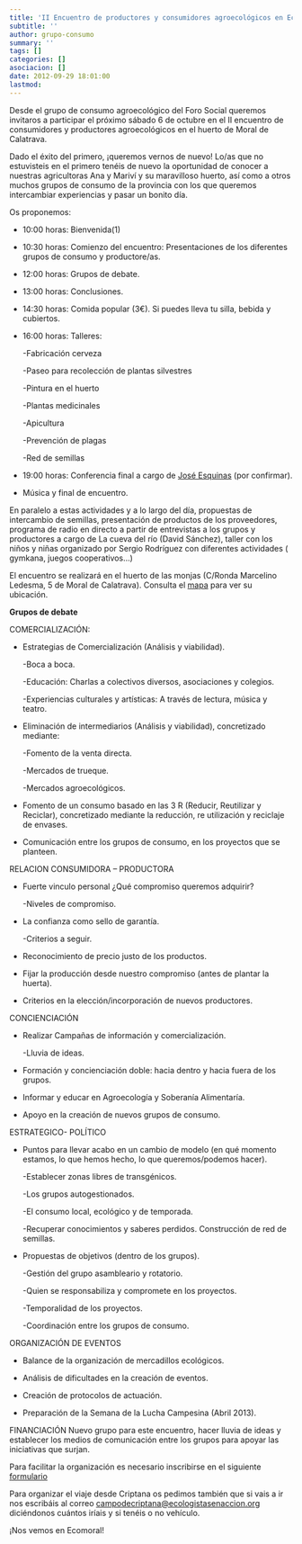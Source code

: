 ```yaml
---
title: 'II Encuentro de productores y consumidores agroecológicos en Ecomoral'
subtitle: ''
author: grupo-consumo
summary: ''
tags: []
categories: []
asociacion: []
date: 2012-09-29 18:01:00
lastmod:
---
```


Desde el grupo de consumo agroecológico del Foro Social queremos invitaros a participar el próximo sábado 6 de octubre en el II encuentro de consumidores y productores agroecológicos en el huerto de Moral de Calatrava. 

Dado el éxito del primero, ¡queremos vernos de nuevo!
Lo/as que no estuvisteis en el primero tenéis de nuevo la oportunidad de conocer a nuestras agricultoras Ana y Mariví y su maravilloso huerto, así como a otros muchos grupos de consumo de la provincia con los que queremos intercambiar experiencias y pasar un bonito día.

Os proponemos:

- 10:00 horas: Bienvenida(1)

- 10:30 horas: Comienzo del encuentro: Presentaciones de los diferentes grupos de consumo y productore/as.

- 12:00 horas: Grupos de debate. 

- 13:00 horas: Conclusiones.

- 14:30 horas: Comida popular (3€). Si puedes lleva tu silla, bebida y cubiertos.

- 16:00 horas: Talleres:

    -Fabricación cerveza

    -Paseo para recolección de plantas silvestres

    -Pintura en el huerto

    -Plantas medicinales

    -Apicultura

    -Prevención de plagas

    -Red de semillas

- 19:00 horas: Conferencia final a cargo de [José Esquinas](http://www.youtube.com/watch?v=JAebf-WtznE) (por confirmar). 

- Música y final de encuentro.

En paralelo a estas actividades y a lo largo del día, propuestas de intercambio de semillas, presentación de productos de los proveedores, programa de radio en directo a partir de entrevistas a los grupos y productores a cargo de La cueva del río (David Sánchez), taller con los niños y niñas organizado por Sergio Rodríguez con diferentes actividades ( gymkana, juegos cooperativos…)

El encuentro se realizará en el huerto de las monjas (C/Ronda Marcelino Ledesma, 5 de Moral de Calatrava). Consulta el [mapa](https://maps.google.es/maps?q=ronda+marcelino+ledesma+moral+de+calatrava&hl=es&sll=38.830297,-3.580616&sspn=0.43648,0.883026&hnear=Ronda+de+Ledesma+Don+Marcelino,+13350+Moral+de+Calatrava,+Ciudad+Real,+Castilla-La+Mancha&t=m) para ver su ubicación.

**Grupos de debate**

COMERCIALIZACIÓN:

- Estrategias de Comercialización (Análisis y viabilidad).

    -Boca a boca.

    -Educación: Charlas a colectivos diversos, asociaciones y colegios.

    -Experiencias culturales y artísticas: A través de lectura, música y teatro.

-  Eliminación de intermediarios (Análisis y viabilidad), concretizado mediante:

    -Fomento de la venta directa.

    -Mercados de trueque.

    -Mercados agroecológicos.

-  Fomento de un consumo basado en las 3 R
(Reducir, Reutilizar y Reciclar), concretizado mediante la reducción, re utilización y reciclaje de envases.

-  Comunicación entre los grupos de consumo, en los proyectos que se planteen.

RELACION CONSUMIDORA – PRODUCTORA

- Fuerte vinculo personal ¿Qué compromiso queremos adquirir?

    -Niveles de compromiso.

- La confianza como sello de garantía.

    -Criterios a seguir.

- Reconocimiento de precio justo de los productos.

- Fijar la producción desde nuestro compromiso (antes de plantar la huerta).

- Criterios en la elección/incorporación de nuevos productores.

CONCIENCIACIÓN

- Realizar Campañas de información y comercialización.

    -Lluvia de ideas.

- Formación y concienciación doble: hacia dentro y hacia fuera de los grupos.

- Informar y educar en Agroecología y Soberanía Alimentaría.

- Apoyo en la creación de nuevos grupos de consumo.

ESTRATEGICO- POLÍTICO

- Puntos para llevar acabo en un cambio de modelo (en qué momento
estamos, lo que hemos hecho, lo que queremos/podemos hacer).

    -Establecer zonas libres de transgénicos.

    -Los grupos autogestionados.

    -El consumo local, ecológico y de temporada.

    -Recuperar conocimientos y saberes perdidos. Construcción de red de semillas.

- Propuestas de objetivos (dentro de los grupos).

    -Gestión del grupo asambleario y rotatorio.

    -Quien se responsabiliza y compromete en los proyectos.

    -Temporalidad de los proyectos.

    -Coordinación entre los grupos de consumo.

ORGANIZACIÓN DE EVENTOS

- Balance de la organización de mercadillos ecológicos.

- Análisis de dificultades en la creación de eventos.

- Creación de protocolos de actuación.

- Preparación de la Semana de la Lucha Campesina (Abril 2013).

FINANCIACIÓN
Nuevo grupo para este encuentro, hacer lluvia de ideas y establecer los medios
de comunicación entre los grupos para apoyar las iniciativas que surjan.


Para facilitar la organización es necesario inscribirse en el siguiente [formulario](https://docs.google.com/spreadsheet/embeddedform?formkey=dHVmUzVYdDF0YnFfbWN5bGxBaDVnSVE6MQ)

Para organizar el viaje desde Criptana os pedimos también que si vais a ir nos escribáis al correo campodecriptana@ecologistasenaccion.org diciéndonos cuántos iríais y si tenéis o no vehículo. 

¡Nos vemos en Ecomoral!

